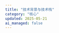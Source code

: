 ```yaml
---
title: "技术背景与技术栈"
category: "核心"
updated: 2025-05-21
ai_managed: false
---
```


<!--
## 文档结构定义

### YAML Frontmatter:
- **title**: (String) "技术背景与技术栈"
- **category**: (String) 例如 "核心", "架构"
- **updated**: (Date: YYYY-MM-DD)
- **ai_managed**: (Boolean) 通常为 false
- **version**: (String, Optional)

### 主要章节原则:
- **项目背景与目标**: 简述项目及技术层面的目标。
- **技术选型原则**: 列出选择技术的通用准则。
- **技术栈概览**: 分层（如前端、后端、数据、DevOps）列出核心技术及选型简要理由，避免 exhaustive list。
- **架构决策记录 (ADR) 指引**: 说明 ADR 的重要性，可链接到 ADR 存放位置或模板。
- **技术债务与演进方向**: 简述当前主要技术债务和未来考虑的技术方向。
  
!!! 你无权删除或修改此文档的 YAML Frontmatter !!!
-->
